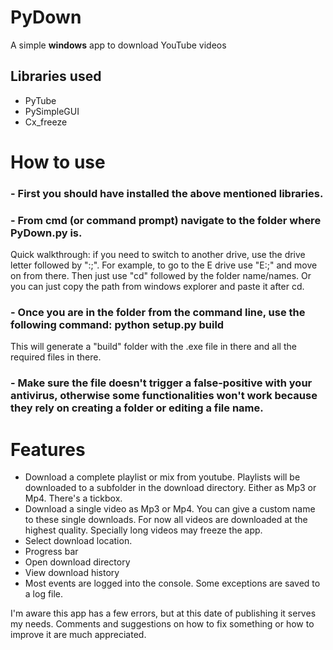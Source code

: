 # PyDown
A simple **windows** app to download YouTube videos

## Libraries used
- PyTube
- PySimpleGUI
- Cx_freeze

# How to use
### - First you should have installed the above mentioned libraries.
### - From cmd (or command prompt) navigate to the folder where PyDown.py is.
Quick walkthrough: if you need to switch to another drive, use the drive letter followed by ":;". For example, to go to the E drive use "E:;" and move on from there.
Then just use "cd" followed by the folder name/names. Or you can just copy the path from windows explorer and paste it after cd.
### - Once you are in the folder from the command line, use the following command: python setup.py build
This will generate a "build" folder with the .exe file in there and all the required files in there.
### - Make sure the file doesn't trigger a false-positive with your antivirus, otherwise some functionalities won't work because they rely on creating a folder or editing a file name.

# Features
- Download a complete playlist or mix from youtube. Playlists will be downloaded to a subfolder in the download directory. Either as Mp3 or Mp4. There's a tickbox.
- Download a single video as Mp3 or Mp4. You can give a custom name to these single downloads. For now all videos are downloaded at the highest quality. Specially long videos may freeze the app.
- Select download location.
- Progress bar
- Open download directory
- View download history
- Most events are logged into the console. Some exceptions are saved to a log file.

I'm aware this app has a few errors, but at this date of publishing it serves my needs. Comments and suggestions on how to fix something or how to improve it are much appreciated.
